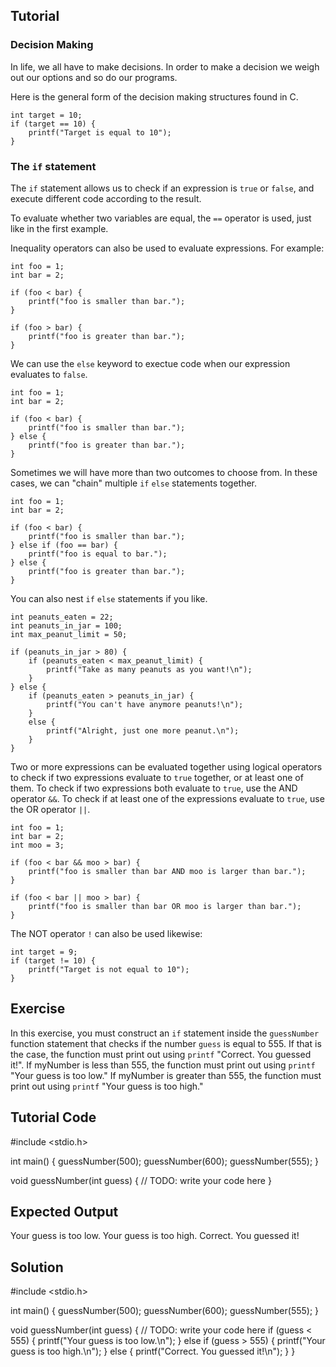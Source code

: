 Tutorial
--------

### Decision Making

In life, we all have to make decisions. In order to make a decision we weigh out our options and so do our programs.

Here is the general form of the decision making structures found in C.


    int target = 10;
    if (target == 10) {
        printf("Target is equal to 10");
    }


### The `if` statement

The `if` statement allows us to check if an expression is `true` or `false`, and execute different code according to the result.

To evaluate whether two variables are equal, the `==` operator is used, just like in the first example.

Inequality operators can also be used to evaluate expressions. For example:

    int foo = 1;
    int bar = 2;

    if (foo < bar) {
        printf("foo is smaller than bar.");
    }

    if (foo > bar) {
        printf("foo is greater than bar.");
    }

We can use the `else` keyword to exectue code when our expression evaluates to `false`.

    int foo = 1;
    int bar = 2;

    if (foo < bar) {
        printf("foo is smaller than bar.");
    } else {
        printf("foo is greater than bar.");
    }

Sometimes we will have more than two outcomes to choose from. In these cases, we can "chain" multiple `if` `else` statements together.

    int foo = 1;
    int bar = 2;

    if (foo < bar) {
        printf("foo is smaller than bar.");
    } else if (foo == bar) {
        printf("foo is equal to bar.");
    } else {
        printf("foo is greater than bar.");
    }

You can also nest `if` `else` statements if you like.

    int peanuts_eaten = 22;
    int peanuts_in_jar = 100;
    int max_peanut_limit = 50;

    if (peanuts_in_jar > 80) {
        if (peanuts_eaten < max_peanut_limit) {
            printf("Take as many peanuts as you want!\n");
        }
    } else {
        if (peanuts_eaten > peanuts_in_jar) {
            printf("You can't have anymore peanuts!\n");
        }
        else {
            printf("Alright, just one more peanut.\n");
        }
    }


Two or more expressions can be evaluated together using logical operators to check if two expressions evaluate to `true` together, or at least one of them. To check if two expressions both evaluate to `true`, use the AND operator `&&`. To check if at least one of the expressions evaluate to `true`, use the OR operator `||`.

    int foo = 1;
    int bar = 2;
    int moo = 3;

    if (foo < bar && moo > bar) {
        printf("foo is smaller than bar AND moo is larger than bar.");
    }

    if (foo < bar || moo > bar) {
        printf("foo is smaller than bar OR moo is larger than bar.");
    }

The NOT operator `!` can also be used likewise:

    int target = 9;
    if (target != 10) {
        printf("Target is not equal to 10");
    }


Exercise
--------

In this exercise, you must construct an `if` statement inside the `guessNumber` function statement that checks if the number `guess` is equal to 555. If that is the case, the function must print out using `printf` "Correct. You guessed it!". If myNumber is less than 555, the function must print out using `printf` "Your guess is too low." If myNumber is greater than 555, the function must print out using `printf` "Your guess is too high."

Tutorial Code
-------------

#include <stdio.h>

int main() {
    guessNumber(500);
    guessNumber(600);
    guessNumber(555);
}

void guessNumber(int guess) {
    // TODO: write your code here
}

Expected Output
---------------

Your guess is too low.
Your guess is too high.
Correct. You guessed it!

Solution
--------

#include <stdio.h>

int main() {
    guessNumber(500);
    guessNumber(600);
    guessNumber(555);
}

void guessNumber(int guess) {
    // TODO: write your code here
    if (guess < 555) {
        printf("Your guess is too low.\n");
    } else if (guess > 555) {
        printf("Your guess is too high.\n");
    } else {
        printf("Correct. You guessed it!\n");
    }
}
